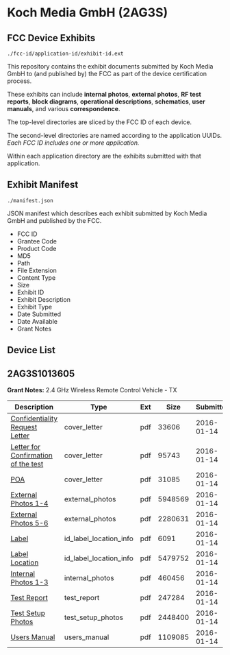 # Koch Media GmbH (2AG3S)
## FCC Device Exhibits

```
./fcc-id/application-id/exhibit-id.ext
```

This repository contains the exhibit documents submitted by Koch Media GmbH to (and published by) the FCC as part of the device certification process.

These exhibits can include **internal photos**, **external photos**, **RF test reports**, **block diagrams**, **operational descriptions**, **schematics**, **user manuals**, and various **correspondence**.

The top-level directories are sliced by the FCC ID of each device.

The second-level directories are named according to the application UUIDs. *Each FCC ID includes one or more application.*

Within each application directory are the exhibits submitted with that application. 

## Exhibit Manifest

```
./manifest.json
```

JSON manifest which describes each exhibit submitted by Koch Media GmbH and published by the FCC.

- FCC ID
- Grantee Code
- Product Code
- MD5
- Path
- File Extension
- Content Type
- Size
- Exhibit ID
- Exhibit Description
- Exhibit Type
- Date Submitted
- Date Available
- Grant Notes

## Device List
## 2AG3S1013605
**Grant Notes:** 2.4 GHz Wireless Remote Control Vehicle - TX

| Description | Type | Ext | Size | Submitted | Available |
| ----------- | ---- | --- | ---- | --------- | --------- |
| [Confidentiality Request Letter](2AG3S1013605/c0fcb7bbed1aaa92816905d7582d5f72/2872305.pdf) | cover_letter | pdf | 33606 | 2016-01-14 | 2016-01-14 |
| [Letter for Confirmation of the test](2AG3S1013605/c0fcb7bbed1aaa92816905d7582d5f72/2872306.pdf) | cover_letter | pdf | 95743 | 2016-01-14 | 2016-01-14 |
| [POA](2AG3S1013605/c0fcb7bbed1aaa92816905d7582d5f72/2872307.pdf) | cover_letter | pdf | 31085 | 2016-01-14 | 2016-01-14 |
| [External Photos 1-4](2AG3S1013605/c0fcb7bbed1aaa92816905d7582d5f72/2872300.pdf) | external_photos | pdf | 5948569 | 2016-01-14 | 2016-01-14 |
| [External Photos 5-6](2AG3S1013605/c0fcb7bbed1aaa92816905d7582d5f72/2872301.pdf) | external_photos | pdf | 2280631 | 2016-01-14 | 2016-01-14 |
| [Label](2AG3S1013605/c0fcb7bbed1aaa92816905d7582d5f72/2872302.pdf) | id_label_location_info | pdf | 6091 | 2016-01-14 | 2016-01-14 |
| [Label Location](2AG3S1013605/c0fcb7bbed1aaa92816905d7582d5f72/2872303.pdf) | id_label_location_info | pdf | 5479752 | 2016-01-14 | 2016-01-14 |
| [Internal Photos 1-3](2AG3S1013605/c0fcb7bbed1aaa92816905d7582d5f72/2872304.pdf) | internal_photos | pdf | 460456 | 2016-01-14 | 2016-01-14 |
| [Test Report](2AG3S1013605/c0fcb7bbed1aaa92816905d7582d5f72/2872308.pdf) | test_report | pdf | 247284 | 2016-01-14 | 2016-01-14 |
| [Test Setup Photos](2AG3S1013605/c0fcb7bbed1aaa92816905d7582d5f72/2872309.pdf) | test_setup_photos | pdf | 2448400 | 2016-01-14 | 2016-01-14 |
| [Users Manual](2AG3S1013605/c0fcb7bbed1aaa92816905d7582d5f72/2872310.pdf) | users_manual | pdf | 1109085 | 2016-01-14 | 2016-01-14 |
